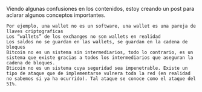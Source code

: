 Viendo algunas confusiones en los contenidos, estoy creando un post para aclarar algunos conceptos importantes.

    Por ejemplo, una wallet no es un software, una wallet es una pareja de llaves criptograficas
    Los “wallets” de los exchanges no son wallets en realidad
    Los saldos no se guardan en las wallets, se guardan en la cadena de bloques
    Bitcoin no es un sistema sin intermediarios, todo lo contrario, es un sistema que existe gracias a todos los intermediarios que aseguran la cadena de bloques.
    Bticoin no es un sistema cuya seguridad sea impenetrable. Existe un tipo de ataque que de implementarse vulnera toda la red (en realidad no sabemos si ya ha ocurrido). Tal ataque se conoce como el ataque del 51%.


